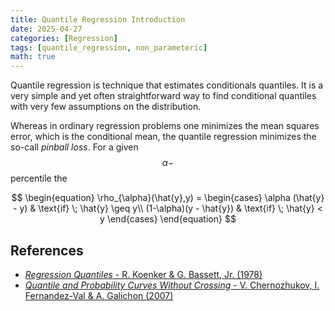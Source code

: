 ```yaml
---
title: Quantile Regression Introduction
date: 2025-04-27
categories: [Regression]
tags: [quantile_regression, non_parameteric]  
math: true
---
```

Quantile regression is technique that estimates conditionals quantiles. It is a very simple and yet often straightforward way to find conditional quantiles with very few assumptions on the distribution.

Whereas in ordinary regression problems one minimizes the mean squares error, which is the conditional mean, the quantile regression minimizes the so-call *pinball loss*. For a given $$\alpha-$$ percentile the 

$$
\begin{equation}
    \rho_{\alpha}(\hat{y},y) = 
        \begin{cases} 
            \alpha (\hat{y} - y) & \text{if} \; \hat{y} \geq y\\
            (1-\alpha)(y - \hat{y}) & \text{if} \; \hat{y} < y
        \end{cases}
\end{equation}
$$


<!-- Theorem

Asymptotic properties

Uniqueness

Biases

Crossings

Multi-quantile -->

## References

* [*Regression Quantiles* - R. Koenker & G. Bassett, Jr. (1978)](http://www.econ.uiuc.edu/~roger/NAKE/rqs78.pdf)
* [*Quantile and Probability Curves Without Crossing* - V. Chernozhukov, I. Fernandez-Val & A. Galichon  (2007)](https://arxiv.org/abs/0704.3649)